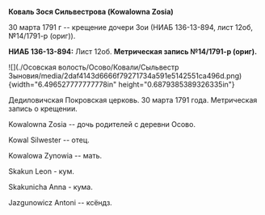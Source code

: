 **Коваль Зося Сильвестрова (Kowalowna Zosia)**

30 марта 1791 г -- крещение дочери Зои (НИАБ 136-13-894, лист 12об,
№14/1791-р (ориг)).

**НИАБ 136-13-894:** Лист 12об. **Метрическая запись №14/1791-р
(ориг).**

![](./Осовская волость/Осово/Ковали/Сыльвестр Зыновия/media/2daf4143d6666f79271734a591e5142551ca496d.png){width="6.496527777777778in"
height="0.6879385389326335in"}

Дедиловичская Покровская церковь. 30 марта 1791 года. Метрическая запись
о крещении.

Kowalowna Zosia -- дочь родителей с деревни Осово.

Kowal Silwester -- отец.

Kowalowa Zynowia -- мать.

Skakun Leon - кум.

Skakunicha Anna - кума.

Jazgunowicz Antoni -- ксёндз.
